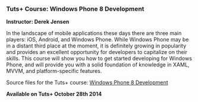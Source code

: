 ### Tuts+ Course: Windows Phone 8 Development
**Instructor: Derek Jensen**

In the landscape of mobile applications these days there are three main players: iOS, Android, and Windows Phone. While Windows Phone may be in a distant third place at the moment, it is definitely growing in popularity and provides an excellent opportunity for developers to capitalize on their skills. This course will show you how to get started developing for Windows Phone, and will provide you with a solid foundation of knowledge in XAML, MVVM, and platform-specific features.

Source files for the Tuts+ course: [Windows Phone 8 Development](https://courses.tutsplus.com/courses/)

**Available on Tuts+ October 28th 2014**